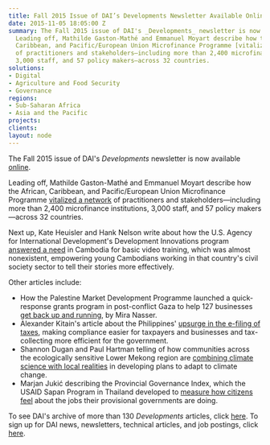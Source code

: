 ```yaml
---
title: Fall 2015 Issue of DAI’s Developments Newsletter Available Online
date: 2015-11-05 18:05:00 Z
summary: The Fall 2015 issue of DAI's _Developments_ newsletter is now available [online](http://dai-global-developments.com/developments/fall-2015/).
  Leading off, Mathilde Gaston-Mathé and Emmanuel Moyart describe how the African,
  Caribbean, and Pacific/European Union Microfinance Programme [vitalized a network](http://dai-global-developments.com/articles/growing-a-global-network-of-microfinance-practitioners/)
  of practitioners and stakeholders—including more than 2,400 microfinance institutions,
  3,000 staff, and 57 policy makers—across 32 countries.
solutions:
- Digital
- Agriculture and Food Security
- Governance
regions:
- Sub-Saharan Africa
- Asia and the Pacific
projects: 
clients: 
layout: node
---
```


The Fall 2015 issue of DAI's *Developments* newsletter is now available [online][1].

Leading off, Mathilde Gaston-Mathé and Emmanuel Moyart describe how the African, Caribbean, and Pacific/European Union Microfinance Programme [vitalized a network][2] of practitioners and stakeholders—including more than 2,400 microfinance institutions, 3,000 staff, and 57 policy makers—across 32 countries.

Next up, Kate Heuisler and Hank Nelson write about how the U.S. Agency for International Development's Development Innovations program [answered a need][3] in Cambodia for basic video training, which was almost nonexistent, empowering young Cambodians working in that country's civil society sector to tell their stories more effectively.

Other articles include:

* How the Palestine Market Development Programme launched a quick-response grants program in post-conflict Gaza to help 127 businesses [get back up and running][4], by Mira Nasser.
* Alexander Kitain's article about the Philippines' [upsurge in the e-filing of taxes][5], making compliance easier for taxpayers and businesses and tax-collecting more efficient for the government.
* Shannon Dugan and Paul Hartman telling of how communities across the ecologically sensitive Lower Mekong region are [combining climate science with local realities][6] in developing plans to adapt to climate change.
* Marjan Jukić describing the Provincial Governance Index, which the USAID Sapan Program in Thailand developed to [measure how citizens feel][7] about the jobs their provisional governments are doing.

To see DAI's archive of more than 130 *Developments* articles, click [here][8]. To sign up for DAI news, newsletters, technical articles, and job postings, click [here][9].

[1]: http://dai-global-developments.com/developments/fall-2015/
[2]: http://dai-global-developments.com/articles/growing-a-global-network-of-microfinance-practitioners/
[3]: http://dai-global-developments.com/articles/filling-cambodias-video-void/
[4]: http://dai-global-developments.com/articles/getting-back-to-business-in-post-conflict-gaza/
[5]: http://dai-global-developments.com/articles/philippines-experiences-major-increase-in-electronic-tax-filing/
[6]: http://dai-global-developments.com/articles/building-community-climate-stories-and-adaptation-plans-from-the-ground-up/
[7]: http://dai-global-developments.com/articles/measuring-the-effectiveness-of-government-in-thailands-provinces/
[8]: http://dai-global-developments.com/developments/full-archive/
[9]: sign-up

